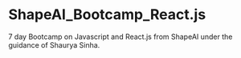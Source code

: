 # ShapeAI_Bootcamp_React.js
7 day Bootcamp on Javascript and React.js from ShapeAI under the guidance of Shaurya Sinha.
